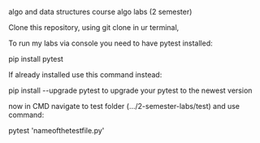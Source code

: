 algo and data structures course
algo labs (2 semester)

Clone this repository, using 
git clone 
in ur terminal,

To run my labs via console you need to have pytest installed:

pip install pytest

If already installed use this command instead:

pip install --upgrade pytest to upgrade your pytest to the newest version

now in CMD navigate to test folder (.../2-semester-labs/test) and use command:

pytest 'nameofthetestfile.py'